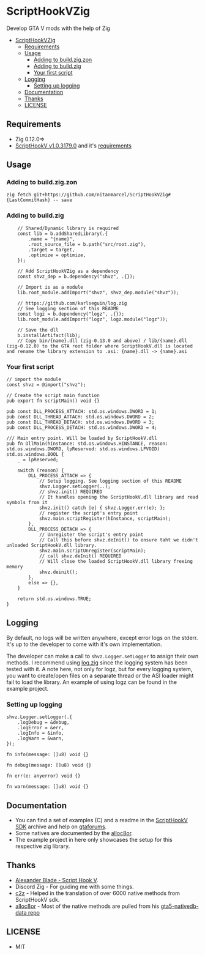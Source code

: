# ScriptHookVZig
Develop GTA V mods with the help of Zig

- [ScriptHookVZig](#scripthookvzig)
  - [Requirements](#requirements)
  - [Usage](#usage)
    - [Adding to build.zig.zon](#adding-to-buildzigzon)
    - [Adding to build.zig](#adding-to-buildzig)
    - [Your first script](#your-first-script)
  - [Logging](#logging)
    - [Setting up logging](#setting-up-logging)
  - [Documentation](#documentation)
  - [Thanks](#thanks)
  - [LICENSE](#license)

## Requirements

- Zig 0.12.0=>
- [ScriptHookV v1.0.3179.0](http://www.dev-c.com/gtav/scripthookv/) and it's [requirements](https://gtaforums.com/topic/932648-script-hook-v/)

## Usage

### Adding to build.zig.zon

```zig
zig fetch git+https://github.com/nitanmarcel/ScriptHookVZig#{LastCommitHash} -- save
```

### Adding to build.zig

```zig
    // Shared/Dynamic library is required
    const lib = b.addSharedLibrary(.{
        .name = "{name}",
        .root_source_file = b.path("src/root.zig"),
        .target = target,
        .optimize = optimize,
    });

    // Add ScriptHookVZig as a dependency
    const shvz_dep = b.dependency("shvz", .{});

    // Import is as a module
    lib.root_module.addImport("shvz", shvz_dep.module("shvz"));

    // https://github.com/karlseguin/log.zig
    // See logging section of this README
    const logz = b.dependency("logz", .{});
    lib.root_module.addImport("logz", logz.module("logz"));

    // Save the dll
    b.installArtifact(lib);
    // Copy bin/{name}.dll (zig-0.13.0 and above) / lib/{name}.dll (zig-0.12.0) to the GTA root folder where ScriptHookV.dll is located and rename the library extension to .asi: {name}.dll -> {name}.asi
```

### Your first script

```zig
// import the module
const shvz = @import("shvz");

// Create the script main function
pub export fn scriptMain() void {}

pub const DLL_PROCESS_ATTACH: std.os.windows.DWORD = 1;
pub const DLL_THREAD_ATTACH: std.os.windows.DWORD = 2;
pub const DLL_THREAD_DETACH: std.os.windows.DWORD = 3;
pub const DLL_PROCESS_DETACH: std.os.windows.DWORD = 4;

/// Main entry point. Will be loaded by ScriptHookV.dll
pub fn DllMain(hInstance: std.os.windows.HINSTANCE, reason: std.os.windows.DWORD, lpReserved: std.os.windows.LPVOID) std.os.windows.BOOL {
    _ = lpReserved;

    switch (reason) {
        DLL_PROCESS_ATTACH => {
            // Setup logging. See logging section of this README
            shvz.Logger.setLogger(..);
            // shvz.init() REQUIRED
            // It handles opening the ScriptHookV.dll library and read symbols from it
            shvz.init() catch |e| { shvz.Logger.err(e); };
            // register the script's entry point
            shvz.main.scriptRegister(hInstance, scriptMain);
        },
        DLL_PROCESS_DETACH => {
            // Unregister the script's entry point
            // Call this before shvz.deInit() to ensure taht we didn't unloaded ScriptHookV.dll library.
            shvz.main.scriptUnregister(scriptMain);
            // call shvz.deInit() REQUIRED
            // Will close the loaded ScriptHookV.dll library freeing memory
            shvz.deinit();
        },
        else => {},
    }

    return std.os.windows.TRUE;
}
```

## Logging

By default, no logs will be written anywhere, except error logs on the stderr. It's up to the developer to come with it's own implementation.

The developer can make a call to `shvz.Logger.setLogger` to assign their own methods.
I recommend using [log.zig](https://github.com/karlseguin/log.zig) since the logging system has been tested with it.
A note here, not only for logz, but for every logging system, you want to create/open files on a separate thread or the ASI loader might fail to load the library.
An example of using logz can be found in the example project.

### Setting up logging

```zig
shvz.Logger.setLogger(.{
    .logDebug = &debug,
    .logError = &err,
    .logInfo = &info,
    .logWarn = &warn,
});

fn info(message: []u8) void {}

fn debug(message: []u8) void {}

fn err(e: anyerror) void {}

fn warn(message: []u8) void {}

```

## Documentation

- You can find a set of examples (C) and a readme in the [ScriptHookV SDK](http://www.dev-c.com/gtav/scripthookv/) archive and help on [gtaforums](https://gtaforums.com).
- Some natives are documented by the [alloc8or](https://alloc8or.re/gta5/nativedb/).
- The example project in here only showcases the setup for this respective zig library.

## Thanks

- [Alexander Blade - Script Hook V](http://www.dev-c.com).
- Discord Zig - For guiding me with some things.
- [c2z](https://github.com/lassade/c2z/) - Helped in the translation of over 6000 native methods from ScriptHookV sdk.
- [alloc8or](https://github.com/alloc8or/gta5-nativedb-data) - Most of the native methods are pulled from his [gta5-nativedb-data repo](https://github.com/alloc8or/gta5-nativedb-data/blob/master/natives.json)
## LICENSE

- MIT
